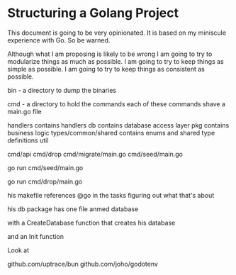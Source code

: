 # Structuring a Golang Project

This document is going to be very opinionated. It is based on my miniscule experience with Go.  So be warned.

Although what I am proposing is likely to be wrong I am going to try to modularize things as much as possible.  I am going to try to keep things as simple as possible.  I am going to try to keep things as consistent as possible.

bin - a directory to dump the binaries

cmd - a directory to hold the commands
each of these commands shave a main.go file

handlers contains handlers
db contains database access layer
pkg contains business logic
types/common/shared contains enums and shared type definitions
util

cmd/api
cmd/drop
cmd/migrate/main.go
cmd/seed/main.go


go run cmd/seed/main.go

go run cmd/drop/main.go


his makefile references @go in the tasks figuring out what that's about


his db package has one file anmed database

with a CreateDatabase function that creates his database

and an Init function


Look at 

github.com/uptrace/bun
github.com/joho/godotenv
